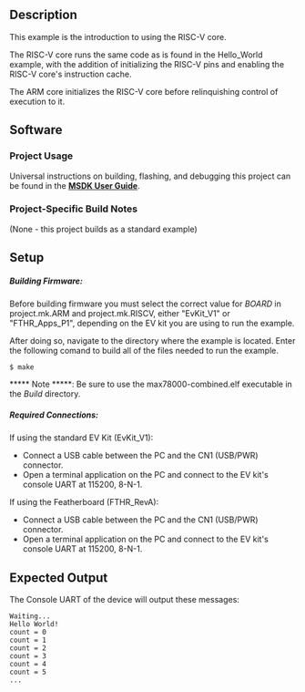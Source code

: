## Description

This example is the introduction to using the RISC-V core.

The RISC-V core runs the same code as is found in the Hello_World example, with the addition of initializing the RISC-V pins and enabling the RISC-V core's instruction cache.

The ARM core initializes the RISC-V core before relinquishing control of execution to it.


## Software

### Project Usage

Universal instructions on building, flashing, and debugging this project can be found in the **[MSDK User Guide](https://analog-devices-msdk.github.io/msdk/USERGUIDE/)**.

### Project-Specific Build Notes

(None - this project builds as a standard example)

## Setup

##### Building Firmware:

Before building firmware you must select the correct value for _BOARD_  in project.mk.ARM and project.mk.RISCV, either "EvKit\_V1" or "FTHR\_Apps\_P1", depending on the EV kit you are using to run the example.

After doing so, navigate to the directory where the example is located. Enter the following comand to build all of the files needed to run the example.

```
$ make
```

***** Note *****: Be sure to use the max78000-combined.elf executable in the _Build_ directory.

##### Required Connections:

If using the standard EV Kit (EvKit_V1):
-   Connect a USB cable between the PC and the CN1 (USB/PWR) connector.
-   Open a terminal application on the PC and connect to the EV kit's console UART at 115200, 8-N-1.

If using the Featherboard (FTHR_RevA):
-   Connect a USB cable between the PC and the CN1 (USB/PWR) connector.
-   Open a terminal application on the PC and connect to the EV kit's console UART at 115200, 8-N-1.

## Expected Output

The Console UART of the device will output these messages:

```
Waiting...
Hello World!
count = 0
count = 1
count = 2
count = 3
count = 4
count = 5
...
```

